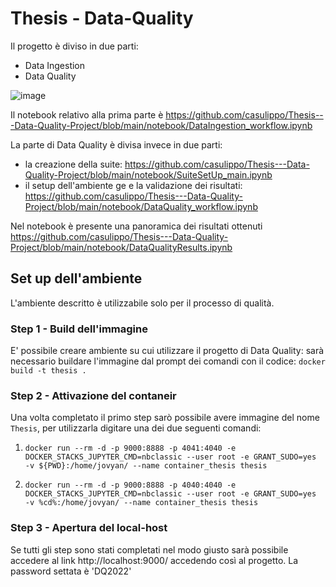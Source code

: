 # Thesis - Data-Quality

Il progetto è diviso in due parti:
- Data Ingestion
- Data Quality

![image](https://user-images.githubusercontent.com/58252186/222507141-706b9436-6407-4ebb-8e78-b1fc70e53a51.png)

Il notebook relativo alla prima parte è https://github.com/casulippo/Thesis---Data-Quality-Project/blob/main/notebook/DataIngestion_workflow.ipynb

La parte di Data Quality è divisa invece in due parti:
- la creazione della suite: https://github.com/casulippo/Thesis---Data-Quality-Project/blob/main/notebook/SuiteSetUp_main.ipynb
- il setup dell'ambiente ge e la validazione dei risultati: https://github.com/casulippo/Thesis---Data-Quality-Project/blob/main/notebook/DataQuality_workflow.ipynb

Nel notebook è presente una panoramica dei risultati ottenuti https://github.com/casulippo/Thesis---Data-Quality-Project/blob/main/notebook/DataQualityResults.ipynb

## Set up dell'ambiente

L'ambiente descritto è utilizzabile solo per il processo di qualità.

### Step 1 - Build dell'immagine
E' possibile creare ambiente su cui utilizzare il progetto di Data Quality:
sarà necessario buildare l'immagine dal prompt dei comandi con il codice: ``` docker build -t thesis . ``` 

### Step 2 - Attivazione del contaneir
Una volta completato il primo step sarò possibile avere immagine del nome ```Thesis```, per utilizzarla digitare una dei due seguenti comandi:
1. ```docker run --rm -d -p 9000:8888 -p 4041:4040 -e DOCKER_STACKS_JUPYTER_CMD=nbclassic --user root -e GRANT_SUDO=yes  -v ${PWD}:/home/jovyan/ --name container_thesis thesis ```

2. ```docker run --rm -d -p 9000:8888 -p 4040:4040 -e DOCKER_STACKS_JUPYTER_CMD=nbclassic --user root -e GRANT_SUDO=yes  -v %cd%:/home/jovyan/ --name container_thesis thesis```

### Step 3 - Apertura del local-host
Se tutti gli step sono stati completati nel modo giusto sarà possibile accedere al link http://localhost:9000/ accedendo così al progetto.
La password settata è 'DQ2022'



